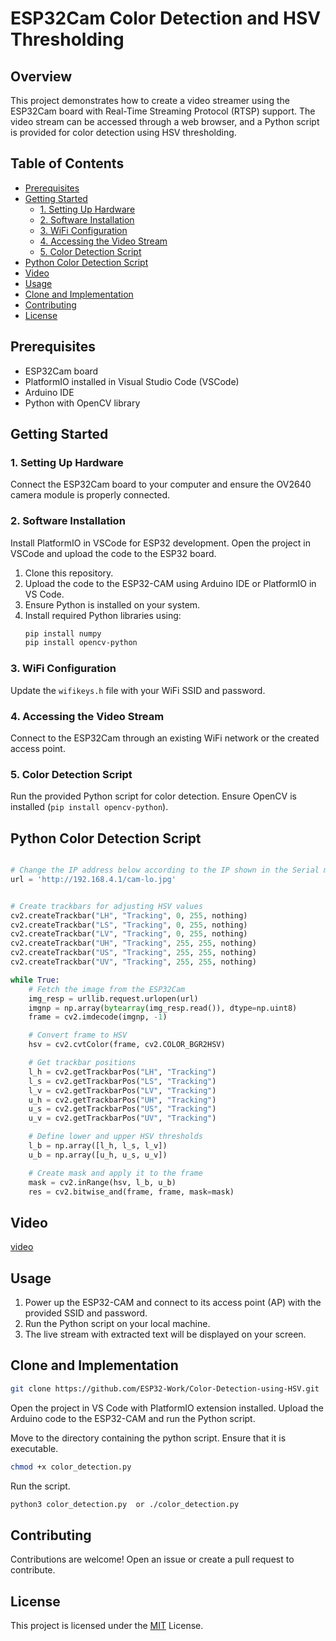 # ESP32Cam Color Detection and HSV Thresholding
## Overview

This project demonstrates how to create a video streamer using the ESP32Cam board with Real-Time Streaming Protocol (RTSP) support. The video stream can be accessed through a web browser, and a Python script is provided for color detection using HSV thresholding.

## Table of Contents

- [Prerequisites](#prerequisites)
- [Getting Started](#getting-started)
  - [1. Setting Up Hardware](#1-setting-up-hardware)
  - [2. Software Installation](#2-software-installation)
  - [3. WiFi Configuration](#3-wifi-configuration)
  - [4. Accessing the Video Stream](#4-accessing-the-video-stream)
  - [5. Color Detection Script](#5-color-detection-script)
- [Python Color Detection Script](#python-color-detection-script)
- [Video](#video)
- [Usage](#usage)
- [Clone and Implementation](#clone-and-implementation)
- [Contributing](#contributing)
- [License](#license)

## Prerequisites

- ESP32Cam board
- PlatformIO installed in Visual Studio Code (VSCode)
- Arduino IDE
- Python with OpenCV library

## Getting Started

### 1. Setting Up Hardware

Connect the ESP32Cam board to your computer and ensure the OV2640 camera module is properly connected.

### 2. Software Installation

Install PlatformIO in VSCode for ESP32 development. Open the project in VSCode and upload the code to the ESP32 board.

1. Clone this repository.
2. Upload the code to the ESP32-CAM using Arduino IDE or PlatformIO in VS Code.
3. Ensure Python is installed on your system.
4. Install required Python libraries using:
    ```bash
    pip install numpy 
    pip install opencv-python 
    ```
### 3. WiFi Configuration

Update the `wifikeys.h` file with your WiFi SSID and password.

### 4. Accessing the Video Stream

Connect to the ESP32Cam through an existing WiFi network or the created access point.

### 5. Color Detection Script

Run the provided Python script for color detection. Ensure OpenCV is installed (`pip install opencv-python`).

## Python Color Detection Script

```python

# Change the IP address below according to the IP shown in the Serial monitor of Arduino code
url = 'http://192.168.4.1/cam-lo.jpg'


# Create trackbars for adjusting HSV values
cv2.createTrackbar("LH", "Tracking", 0, 255, nothing)
cv2.createTrackbar("LS", "Tracking", 0, 255, nothing)
cv2.createTrackbar("LV", "Tracking", 0, 255, nothing)
cv2.createTrackbar("UH", "Tracking", 255, 255, nothing)
cv2.createTrackbar("US", "Tracking", 255, 255, nothing)
cv2.createTrackbar("UV", "Tracking", 255, 255, nothing)

while True:
    # Fetch the image from the ESP32Cam
    img_resp = urllib.request.urlopen(url)
    imgnp = np.array(bytearray(img_resp.read()), dtype=np.uint8)
    frame = cv2.imdecode(imgnp, -1)

    # Convert frame to HSV
    hsv = cv2.cvtColor(frame, cv2.COLOR_BGR2HSV)

    # Get trackbar positions
    l_h = cv2.getTrackbarPos("LH", "Tracking")
    l_s = cv2.getTrackbarPos("LS", "Tracking")
    l_v = cv2.getTrackbarPos("LV", "Tracking")
    u_h = cv2.getTrackbarPos("UH", "Tracking")
    u_s = cv2.getTrackbarPos("US", "Tracking")
    u_v = cv2.getTrackbarPos("UV", "Tracking")

    # Define lower and upper HSV thresholds
    l_b = np.array([l_h, l_s, l_v])
    u_b = np.array([u_h, u_s, u_v])

    # Create mask and apply it to the frame
    mask = cv2.inRange(hsv, l_b, u_b)
    res = cv2.bitwise_and(frame, frame, mask=mask)
```

## Video

[video](https://github.com/ESP32-Work/Color-Detection-using-HSV/assets/81290322/be567beb-b690-441c-a9c8-6e4be1a2a321)

## Usage
1. Power up the ESP32-CAM and connect to its access point (AP) with the provided SSID and password.
2. Run the Python script on your local machine.
3. The live stream with extracted text will be displayed on your screen.


## Clone and Implementation
```bash
git clone https://github.com/ESP32-Work/Color-Detection-using-HSV.git
```

Open the project in VS Code with PlatformIO extension installed. Upload the Arduino code to the ESP32-CAM and run the Python script.

Move to the directory containing the python script. Ensure that it is executable.
```bash
chmod +x color_detection.py
``` 
Run the script.
```bash
python3 color_detection.py  or ./color_detection.py
```
## Contributing
Contributions are welcome! Open an issue or create a pull request to contribute.

## License
This project is licensed under the [MIT](LICENSE) License.
